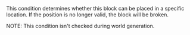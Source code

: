 This condition determines whether this block can be placed in a specific location. If the position is
no longer valid, the block will be broken.

NOTE: This condition isn't checked during world generation.
